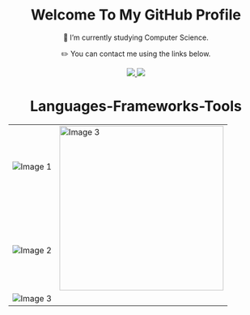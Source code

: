 <h1 align="center"> Welcome To My GitHub Profile </h1>
<div align="center">
 
 🏫 I’m currently studying Computer Science.
 
 ✏️ You can contact me using the links below.

 </div>
 <div align="center"> 
  <a href="mailto:radu.cruceat@gmail.com">
    <img src="https://img.shields.io/badge/Gmail-333333?style=for-the-badge&logo=gmail&logoColor=red" / >
  </a>
  <a href="https://www.linkedin.com/in/radu-cruceat-6868441a5/" target="_blank">
    <img src="https://img.shields.io/badge/LinkedIn-0077B5?style=for-the-badge&logo=linkedin&logoColor=white" target="_blank" />
  </a>
</div>

<h1 align="center"> Languages-Frameworks-Tools </h1>
<table style="border-collapse: collapse;" align="center" >
  <tr>
    <td>
        <img src="https://skillicons.dev/icons?i=c,cs,cpp,java,python,javascript,typescript" alt="Image 1" >
    </td>
    <td rowspan="2">
      <img width="324" src="https://github-readme-stats.vercel.app/api/top-langs/?username=RaduCruceat&langs_count=12&hide_progress=false&layout=compact&theme=codeSTACKr&border_radius=10&size_weight=0.5&count_weight=0.5&exclude_repo=github-readme-stats" alt="Image 3" >
    </td>
  </tr>
  <tr>
    <td>
      <img src="https://skillicons.dev/icons?i=github,mysql,firebase,angular,react,html,css" alt="Image 2" >
    </td>
  </tr>
  <tr>
    <td>
      <img src="https://skillicons.dev/icons?i=bootstrap,gradle,vue,vite,pinia,linux,nodejs" alt="Image 3" >
    </td>
  </tr>
</table>

